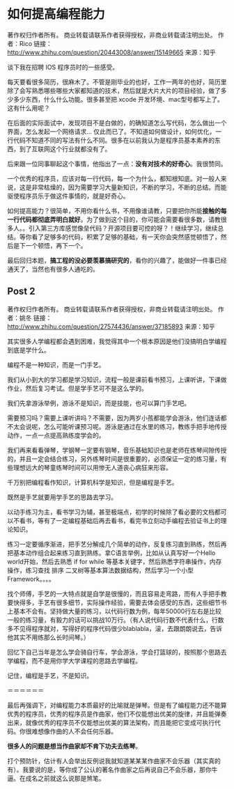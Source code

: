 如何提高编程能力
===

著作权归作者所有。
商业转载请联系作者获得授权，非商业转载请注明出处。
作者：Rico
链接：http://www.zhihu.com/question/20443008/answer/15149665
来源：知乎

谈下我在招聘 IOS 程序员时的一些感受。

每天要看很多简历，很麻木了。不管是刚毕业的也好，工作一两年的也好，简历里除了会写熟悉哪些哪些大家都知道的技术，然后就是大片大片的项目经验，做了多少多少东西，什么什么功能。很多甚至把 xcode 开发环境、mac型号都写上了。这有什么用呢？


在后面的实际面试中，发现项目不是白做的，的确知道怎么写代码，怎么做出一个界面，怎么发起一个网络请求... 仅此而已了。不知道如何做设计，如何优化，一行代码不知道不同的写法有什么不同。很多在以前我认为是程序员基本素养的东西，到了互联网这个行业就都没有了。

后来跟一位同事聊起这个事情，他指出了一点：**没有对技术的好奇心**。我很赞同。


一个优秀的程序员，应该对每一行代码，每一个为什么，都知根知底。对一般人来说，这是非常枯燥的，因为需要学习大量新知识，不断的学习，不断的总结。而能驱使程序员乐于做这件事情的，就是好奇心。


如何提高能力？很简单，不用你看什么书，不用像谁请教，只要把你所能**接触的每一行代码都彻底弄明白就好**。为了做到这个目的，你可能会需要看很多数，请教很多人。。引入第三方库感觉像垒代码？开源项目要可控的呀？！继续学习，继续总结。等你看了足够多的代码，积累了足够的基础，有一天你会突然感觉顿悟了，然后是下一个顿悟，再下一个。

最后回归本题，**搞工程的没必要羡慕搞研究的**，看你的兴趣了，能做好一件事已经通天了，当然也有很多人通吃的。



## Post 2

著作权归作者所有。
商业转载请联系作者获得授权，非商业转载请注明出处。
作者：姚冬
链接：http://www.zhihu.com/question/27574436/answer/37185893
来源：知乎

其实很多人学编程都会遇到困难，我觉得其中一个根本原因是他们没搞明白学编程到底是学什么。


编程不是一种知识，而是一门手艺。

我们从小到大的学习都是学习知识，流程一般是课前看书预习，上课听讲，下课做作业，然后复习考试。但是学手艺可不是这么学的。

我们先拿游泳举例，游泳不是知识，而是技能，也可以算门手艺吧。

需要预习吗？需要上课听讲吗？不需要，因为两岁小孩都能学会游泳，他们连话都不太会说呢，怎么可能听课预习呢。游泳是通过在水里的练习，教练手把手地传授动作，一点一点提高熟练度学会的。

我们再来看看弹琴，学钢琴一定要有钢琴，音乐基础知识也是老师在练琴间隙传授的，并且一定会结合练习，另外练琴时间是很重要的，必须保证一定的练习量，有些理想远大的琴童练琴时间可以用惨无人道丧心病狂来形容。

千万别把编程看作知识，计算机科学是知识，但是编程是手艺。

既然是手艺就要用学手艺的思路去学习。

以动手练习为主，看书学习为辅，甚至极端点，初学的时候除了看必要的文档都可以不看书，等有了一定编程基础后再去看书，看完书立刻动手编程去验证书上的理论知识。

练习一定要循序渐进，把手艺分解成几个简单的动作，反复练习直到熟练，然后再把基本动作组合起来练习直到熟练。拿C语言举例，比如从认真写好一个Hello world开始，然后去熟悉 if  for while 等基本关键字，然后熟悉字符串操作，内存操作，练习查找 排序 二叉树等基本算法数据结构，然后学习一个小型Framework。。。。

找个师傅，手艺的一大特点就是自学是很慢的，而且容易走弯路，而有人手把手教要快得多，手艺有很多细节，实际操作经验，需要去体会感受的东西，这些细节书上基本不会有。坚持做大量的练习，以代码行数为例，每年50000行左右是比较一般的练习量，有毅力的话可以挑战10万行。（有人说代码行数不代表什么，行数多不见得程序就对，写得好的程序代码很少blablabla，滚，去跟朗朗说去，告诉他其实不用练那么长时间琴。）


回忆下自己当年是怎么学会骑自行车，学会游泳，学会打篮球的，按照那个思路去学编程，而不是用你学大学课程的思路去学编程。

记住，编程是手艺，不是知识。

＝＝＝＝＝＝

最后再强调下，对编程能力本质最好的比喻就是弹琴。但是有了编程能力还不能算优秀的程序员，优秀的程序员是作曲家，他们不仅能想出优美的旋律，并且能弹奏出来，就像优秀的程序员不仅能想出优美的算法架构，而且能把它变成可执行代码。你很难想像作曲的人不会任何乐器。

**很多人的问题是想当作曲家却不肯下功夫去练琴**。

打个预防针，估计有人会举出反例说我就知道某某某作曲家不会乐器（其实真的有）。我要说的是，等你成了公认的著名作曲家之后再说自己不会乐器，那你牛逼。在成名之前就这么说那是煞笔。




